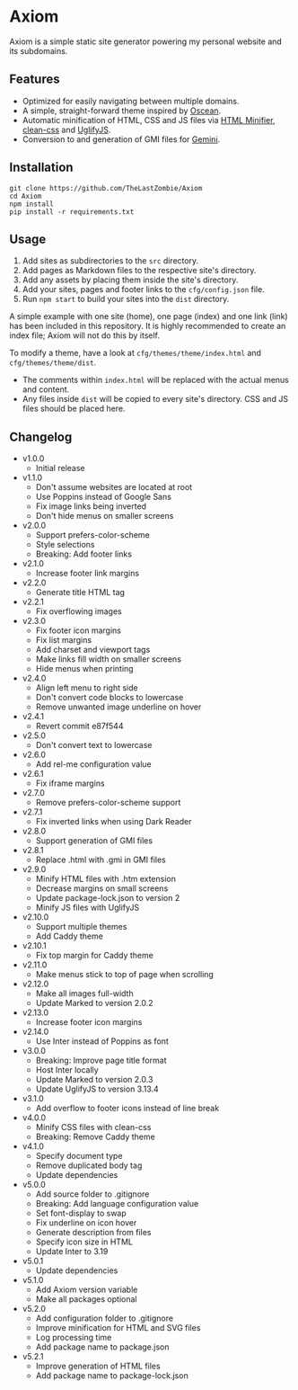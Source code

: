 # Axiom

Axiom is a simple static site generator powering my personal website and its subdomains.

## Features

- Optimized for easily navigating between multiple domains.
- A simple, straight-forward theme inspired by [Oscean](https://wiki.xxiivv.com/site/oscean.html).
- Automatic minification of HTML, CSS and JS files via [HTML Minifier](https://kangax.github.io/html-minifier/), [clean-css](https://jakubpawlowicz.github.io/clean-css/) and [UglifyJS](http://lisperator.net/uglifyjs/).
- Conversion to and generation of GMI files for [Gemini](https://gemini.circumlunar.space/).

## Installation

```
git clone https://github.com/TheLastZombie/Axiom
cd Axiom
npm install
pip install -r requirements.txt
```

## Usage

1. Add sites as subdirectories to the `src` directory.
2. Add pages as Markdown files to the respective site's directory.
3. Add any assets by placing them inside the site's directory.
4. Add your sites, pages and footer links to the `cfg/config.json` file.
5. Run `npm start` to build your sites into the `dist` directory.

A simple example with one site (home), one page (index) and one link (link) has been included in this repository. It is highly recommended to create an index file; Axiom will not do this by itself.

To modify a theme, have a look at `cfg/themes/theme/index.html` and `cfg/themes/theme/dist`.
  - The comments within `index.html` will be replaced with the actual menus and content.
  - Any files inside `dist` will be copied to every site's directory. CSS and JS files should be placed here.

## Changelog

- v1.0.0
  - Initial release
- v1.1.0
  - Don't assume websites are located at root
  - Use Poppins instead of Google Sans
  - Fix image links being inverted
  - Don't hide menus on smaller screens
- v2.0.0
  - Support prefers-color-scheme
  - Style selections
  - Breaking: Add footer links
- v2.1.0
  - Increase footer link margins
- v2.2.0
  - Generate title HTML tag
- v2.2.1
  - Fix overflowing images
- v2.3.0
  - Fix footer icon margins
  - Fix list margins
  - Add charset and viewport tags
  - Make links fill width on smaller screens
  - Hide menus when printing
- v2.4.0
  - Align left menu to right side
  - Don't convert code blocks to lowercase
  - Remove unwanted image underline on hover
- v2.4.1
  - Revert commit e87f544
- v2.5.0
  - Don't convert text to lowercase
- v2.6.0
  - Add rel-me configuration value
- v2.6.1
  - Fix iframe margins
- v2.7.0
  - Remove prefers-color-scheme support
- v2.7.1
  - Fix inverted links when using Dark Reader
- v2.8.0
  - Support generation of GMI files
- v2.8.1
  - Replace .html with .gmi in GMI files
- v2.9.0
  - Minify HTML files with .htm extension
  - Decrease margins on small screens
  - Update package-lock.json to version 2
  - Minify JS files with UglifyJS
- v2.10.0
  - Support multiple themes
  - Add Caddy theme
- v2.10.1
  - Fix top margin for Caddy theme
- v2.11.0
  - Make menus stick to top of page when scrolling
- v2.12.0
  - Make all images full-width
  - Update Marked to version 2.0.2
- v2.13.0
  - Increase footer icon margins
- v2.14.0
  - Use Inter instead of Poppins as font
- v3.0.0
  - Breaking: Improve page title format
  - Host Inter locally
  - Update Marked to version 2.0.3
  - Update UglifyJS to version 3.13.4
- v3.1.0
  - Add overflow to footer icons instead of line break
- v4.0.0
  - Minify CSS files with clean-css
  - Breaking: Remove Caddy theme
- v4.1.0
  - Specify document type
  - Remove duplicated body tag
  - Update dependencies
- v5.0.0
  - Add source folder to .gitignore
  - Breaking: Add language configuration value
  - Set font-display to swap
  - Fix underline on icon hover
  - Generate description from files
  - Specify icon size in HTML
  - Update Inter to 3.19
- v5.0.1
  - Update dependencies
- v5.1.0
  - Add Axiom version variable
  - Make all packages optional
- v5.2.0
  - Add configuration folder to .gitignore
  - Improve minification for HTML and SVG files
  - Log processing time
  - Add package name to package.json
- v5.2.1
  - Improve generation of HTML files
  - Add package name to package-lock.json
